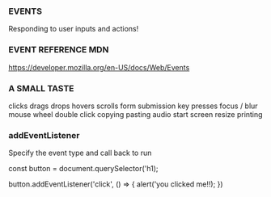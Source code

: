 ### EVENTS

Responding to user inputs and actions!

### EVENT REFERENCE MDN

https://developer.mozilla.org/en-US/docs/Web/Events

### A SMALL TASTE

clicks
drags
drops
hovers
scrolls
form submission
key presses
focus / blur
mouse wheel
double click
copying
pasting
audio start
screen resize
printing

### addEventListener

Specify the event type and call back to run

const button = document.querySelector('h1);

button.addEventListener('click', () => {
alert('you clicked me!!);
})
